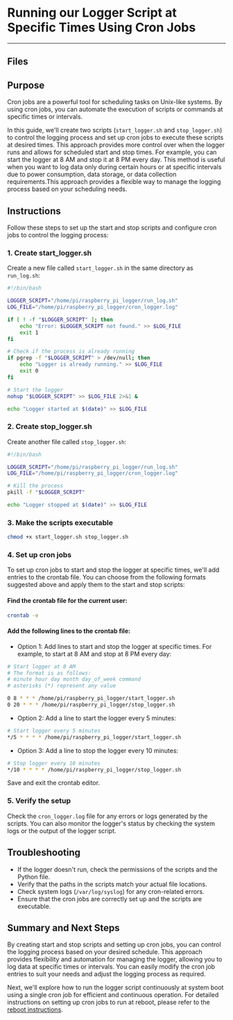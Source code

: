 # Running our Logger Script at Specific Times Using Cron Jobs
--------------------------------------------


## Files



## Purpose

Cron jobs are a powerful tool for scheduling tasks on Unix-like systems. By using cron jobs, you can automate the execution of scripts or commands at specific times or intervals.



In this guide, we'll create two scripts (`start_logger.sh` and `stop_logger.sh`) to control the logging process and set up cron jobs to execute these scripts at desired times.  This approach provides more control over when the logger runs and allows for scheduled start and stop times. For example, you can start the logger at 8 AM and stop it at 8 PM every day. This method is useful when you want to log data only during certain hours or at specific intervals due to power consumption, data storage, or data collection requirements.This approach provides a flexible way to manage the logging process based on your scheduling needs.

## Instructions

Follow these steps to set up the start and stop scripts and configure cron jobs to control the logging process:



### 1. Create start_logger.sh

Create a new file called `start_logger.sh` in the same directory as `run_log.sh`:

```bash
#!/bin/bash

LOGGER_SCRIPT="/home/pi/raspberry_pi_logger/run_log.sh"
LOG_FILE="/home/pi/raspberry_pi_logger/cron_logger.log"

if [ ! -f "$LOGGER_SCRIPT" ]; then
    echo "Error: $LOGGER_SCRIPT not found." >> $LOG_FILE
    exit 1
fi

# Check if the process is already running
if pgrep -f "$LOGGER_SCRIPT" > /dev/null; then
    echo "Logger is already running." >> $LOG_FILE
    exit 0
fi

# Start the logger
nohup "$LOGGER_SCRIPT" >> $LOG_FILE 2>&1 &

echo "Logger started at $(date)" >> $LOG_FILE
```

### 2. Create stop_logger.sh

Create another file called `stop_logger.sh`:

```bash
#!/bin/bash

LOGGER_SCRIPT="/home/pi/raspberry_pi_logger/run_log.sh"
LOG_FILE="/home/pi/raspberry_pi_logger/cron_logger.log"

# Kill the process
pkill -f "$LOGGER_SCRIPT"

echo "Logger stopped at $(date)" >> $LOG_FILE
```

### 3. Make the scripts executable

```bash
chmod +x start_logger.sh stop_logger.sh
```

### 4. Set up cron jobs


To set up cron jobs to start and stop the logger at specific times, we'll add entries to the crontab file. You can choose from the following formats suggested above and apply them to the start and stop scripts:
 
#### Find the crontab file for the current user:

```bash
crontab -e
```

#### Add the following lines to the crontab file:


- Option 1: Add lines to start and stop the logger at specific times. For example, to start at 8 AM and stop at 8 PM every day:

```bash
# Start logger at 8 AM
# The format is as follows: 
# minute hour day month day_of_week command
# asterisks (*) represent any value

0 8 * * * /home/pi/raspberry_pi_logger/start_logger.sh
0 20 * * * /home/pi/raspberry_pi_logger/stop_logger.sh
```

- Option 2: Add a line to start the logger every 5  minutes:

```bash
# Start logger every 5 minutes
*/5 * * * * /home/pi/raspberry_pi_logger/start_logger.sh
```

- Option 3: Add a line to stop the logger every 10 minutes:

```bash
# Stop logger every 10 minutes
*/10 * * * * /home/pi/raspberry_pi_logger/stop_logger.sh
```

Save and exit the crontab editor.

### 5. Verify the setup

Check the `cron_logger.log` file for any errors or logs generated by the scripts. You can also monitor the logger's status by checking the system logs or the output of the logger script.


## Troubleshooting

- If the logger doesn't run, check the permissions of the scripts and the Python file.
- Verify that the paths in the scripts match your actual file locations.
- Check system logs (`/var/log/syslog`) for any cron-related errors.
- Ensure that the cron jobs are correctly set up and the scripts are executable.


## Summary and Next Steps

By creating start and stop scripts and setting up cron jobs, you can control the logging process based on your desired schedule. This approach provides flexibility and automation for managing the logger, allowing you to log data at specific times or intervals. You can easily modify the cron job entries to suit your needs and adjust the logging process as required.

Next, we'll explore how to run the logger script continuously at system boot using a single cron job for efficient and continuous operation. For detailed instructions on setting up cron jobs to run at reboot, please refer to the [reboot instructions](./running_at_reboot/).